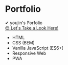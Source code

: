 # Portfolio
✔  youjin's Porfolio   
[😊 Let's Take a Look Here!](https://youjindev.github.io/Portfolio/)


- HTML 
- CSS (BEM)
- Vanilla JavaScript (ES6+)
- Responsive Web
- PWA
